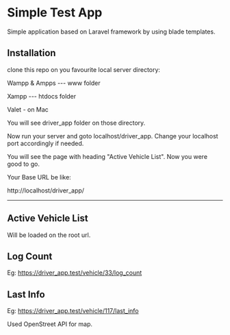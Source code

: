 # Simple Test App

Simple application based on Laravel framework by using blade templates.

## Installation

clone this repo on you favourite local server directory:

Wampp & Ampps ---  www folder

Xampp ---  htdocs folder

Valet - on Mac

You will see driver_app folder on those directory.

Now run your server and goto localhost/driver_app. Change your localhost port accordingly if needed.

You will see the page with heading "Active Vehicle List". Now you were good to go.


Your Base URL be like:

http://localhost/driver_app/

 --- 

## Active Vehicle List

Will be loaded on the root url.


## Log Count

Eg: 
https://driver_app.test/vehicle/33/log_count


## Last Info

Eg:
https://driver_app.test/vehicle/117/last_info

Used OpenStreet API for map.